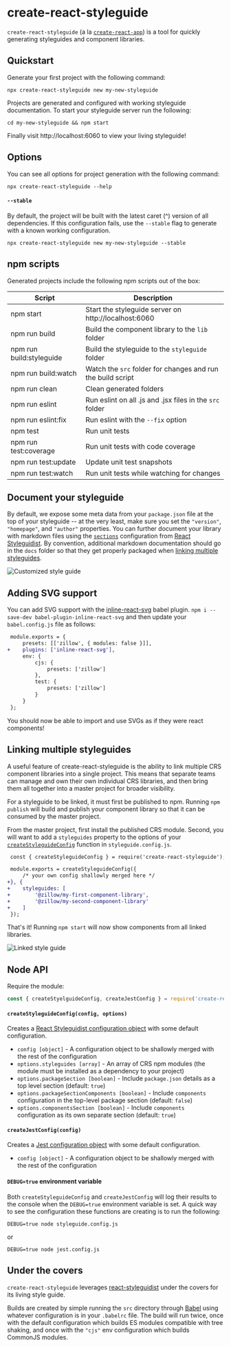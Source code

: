 # create-react-styleguide

`create-react-styleguide` (a la [`create-react-app`](https://github.com/facebook/create-react-app)) is a tool for quickly generating styleguides and component libraries.

## Quickstart

Generate your first project with the following command:

```
npx create-react-styleguide new my-new-styleguide
```

Projects are generated and configured with working styleguide documentation. To start your styleguide server run the following:

```
cd my-new-styleguide && npm start
```

Finally visit http://localhost:6060 to view your living styleguide!

## Options

You can see all options for project generation with the following command:

```
npx create-react-styleguide --help
```

#### `--stable`

By default, the project will be built with the latest caret (^) version of all dependencies. If this configuration fails, use the `--stable` flag to generate with a known working configuration.

```
npx create-react-styleguide new my-new-styleguide --stable
```

## npm scripts

Generated projects include the following npm scripts out of the box:

| Script    | Description |
| --------- | ----------- |
| npm start | Start the styleguide server on http://localhost:6060 |
| npm run build | Build the component library to the `lib` folder |
| npm run build:styleguide | Build the styleguide to the `styleguide` folder |
| npm run build:watch | Watch the `src` folder for changes and run the build script |
| npm run clean | Clean generated folders |
| npm run eslint | Run eslint on all .js and .jsx files in the `src` folder |
| npm run eslint:fix | Run eslint with the `--fix` option |
| npm test | Run unit tests |
| npm run test:coverage | Run unit tests with code coverage |
| npm run test:update | Update unit test snapshots |
| npm run test:watch | Run unit tests while watching for changes |

## Document your styleguide

By default, we expose some meta data from your `package.json` file at the top of your styleguide -- at the very least, make sure you set the `"version"`, `"homepage"`, and `"author"` properties. You can further document your library with markdown files using the [`sections`](https://react-styleguidist.js.org/docs/configuration.html#sections-1) configuration from [React Styleguidist](https://react-styleguidist.js.org/). By convention, additional markdown documentation should go in the `docs` folder so that they get properly packaged when [linking multiple styleguides](#linking-multiple-styleguides).

![Customized style guide](assets/customized.png)

## Adding SVG support

You can add SVG support with the [inline-react-svg](https://github.com/airbnb/babel-plugin-inline-react-svg) babel plugin. `npm i --save-dev babel-plugin-inline-react-svg` and then update your `babel.config.js` file as follows:

```diff
 module.exports = {
     presets: [['zillow', { modules: false }]],
+    plugins: ['inline-react-svg'],
     env: {
         cjs: {
             presets: ['zillow']
         },
         test: {
             presets: ['zillow']
         }
     }
 };
```

 You should now be able to import and use SVGs as if they were react components!

## Linking multiple styleguides

A useful feature of create-react-styleguide is the ability to link multiple CRS component libraries into a single project. This means that separate teams can manage and own their own individual CRS libraries, and then bring them all together into a master project for broader visibility.

For a styleguide to be linked, it must first be published to npm. Running `npm publish` will build and publish your component library so that it can be consumed by the master project.

From the master project, first install the published CRS module. Second, you will want to add a `styleguides` property to the options of your [`createStyleguideConfig`](#createstyleguideconfigconfig-options) function in `styleguide.config.js`.

```diff
 const { createStyleguideConfig } = require('create-react-styleguide');

 module.exports = createStyleguideConfig({
     /* your own config shallowly merged here */
+}, {
+    styleguides: [
+        '@zillow/my-first-component-library',
+        '@zillow/my-second-component-library'
+    ]
 });
```

That's it! Running `npm start` will now show components from all linked libraries.

![Linked style guide](assets/linked.png)

## Node API

Require the module:

```javascript
const { createStyelguideConfig, createJestConfig } = require('create-react-styleguide');
```

#### `createStyleguideConfig(config, options)`

Creates a [React Styleguidist configuration object](https://react-styleguidist.js.org/docs/configuration.html) with some default configuration.

* `config [object]` - A configuration object to be shallowly merged with the rest of the configuration
* `options.styleguides [array]` - An array of CRS npm modules (the module must be installed as a dependency to your project)
* `options.packageSection [boolean]` - Include `package.json` details as a top level section (default: `true`)
* `options.packageSectionComponents [boolean]` - Include `components` configuration in the top-level package section (default: `false`)
* `options.componentsSection [boolean]` - Include `components` configuration as its own separate section (default: `true`)

#### `createJestConfig(config)`

Creates a [Jest configuration object](https://jestjs.io/docs/en/configuration) with some default configuration.

* `config [object]` - A configuration object to be shallowly merged with the rest of the configuration

#### `DEBUG=true` environment variable

Both `createStyleguideConfig` and `createJestConfig` will log their results to the console when the `DEBUG=true` environment variable is set. A quick way to see the configuration these functions are creating is to run the following:

```
DEBUG=true node styleguide.config.js
```
or
```
DEBUG=true node jest.config.js
```

## Under the covers

`create-react-styleguide` leverages [react-styleguidist](https://react-styleguidist.js.org/) under the covers for its living style guide.

Builds are created by simple running the `src` directory through [Babel](https://babeljs.io/) using whatever configuration is in your `.babelrc` file. The build will run twice, once with the default configuration which builds ES modules compatible with tree shaking, and once with the `"cjs"` env configuration which builds CommonJS modules.
